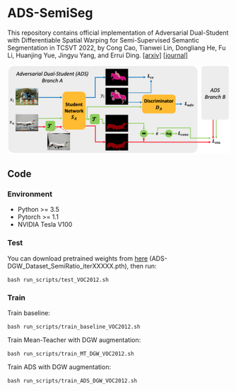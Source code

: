 # ADS-SemiSeg
This repository contains official implementation of Adversarial Dual-Student with Differentiable Spatial Warping for Semi-Supervised Semantic Segmentation in TCSVT 2022, by Cong Cao, Tianwei Lin, Dongliang He, Fu Li, Huanjing Yue, Jingyu Yang, and Errui Ding. [[arxiv]](https://arxiv.org/abs/2203.02792) [[journal]](https://ieeexplore.ieee.org/abstract/document/9889741)

<p align="center">
  <img width="800" src="https://github.com/cao-cong/ADS-SemiSeg/blob/main/images/framework.png">
</p>


## Code

### Environment

- Python >= 3.5
- Pytorch >= 1.1
- NVIDIA Tesla V100

### Test

You can download pretrained weights from [here](https://drive.google.com/drive/folders/1Ch9bUbqToN2hisl3afnCW32qhP12p9SB?usp=sharing) (ADS-DGW_Dataset_SemiRatio_iterXXXXX.pth), then run:
```
bash run_scripts/test_VOC2012.sh
```
### Train

Train baseline:
```
bash run_scripts/train_baseline_VOC2012.sh
```
Train Mean-Teacher with DGW augmentation:
```
bash run_scripts/train_MT_DGW_VOC2012.sh
```
Train ADS with DGW augmentation:
```
bash run_scripts/train_ADS_DGW_VOC2012.sh
```

